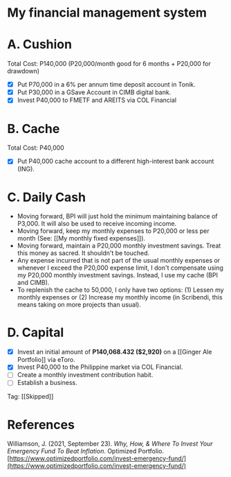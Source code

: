 # My financial management system

# A. Cushion

Total Cost: P140,000 (P20,000/month good for 6 months + P20,000 for drawdown)

- [x] Put P70,000 in a 6% per annum time deposit account in Tonik.
- [x] Put P30,000 in a GSave Account in CIMB digital bank.
- [x] Invest P40,000 to FMETF and AREITS via COL Financial

# B. Cache

Total Cost: P40,000

- [x] Put P40,000 cache account to a different high-interest bank account (ING).

# C. Daily Cash

- Moving forward, BPI will just hold the minimum maintaining balance of P3,000. It will also be used to receive incoming income.
- Moving forward, keep my monthly expenses to P20,000 or less per month (See: [[My monthly fixed expenses]]).
- Moving forward, maintain a P20,000 monthly investment savings. Treat this money as sacred. It shouldn't be touched.
- Any expense incurred that is not part of the usual monthly expenses or whenever I exceed the P20,000 expense limit, I don't compensate using my P20,000 monthly investment savings. Instead, I use my cache (BPI and CIMB).
- To replenish the cache to 50,000, I only have two options: (1) Lessen my monthly expenses or (2) Increase my monthly income (in Scribendi, this means taking on more projects than usual).

# D. Capital

- [x] Invest an initial amount of **P140,068.432 ($2,920)** on a [[Ginger Ale Portfolio]] via eToro.
- [x] Invest P40,000 to the Philippine market via COL Financial.
- [ ] Create a monthly investment contribution habit.
- [ ] Establish a business.

Tag: [[Skipped]]

# References

Williamson, J. (2021, September 23). *Why, How, & Where To Invest Your Emergency Fund To Beat Inflation*. Optimized Portfolio. [https://www.optimizedportfolio.com/invest-emergency-fund/](https://www.optimizedportfolio.com/invest-emergency-fund/)

